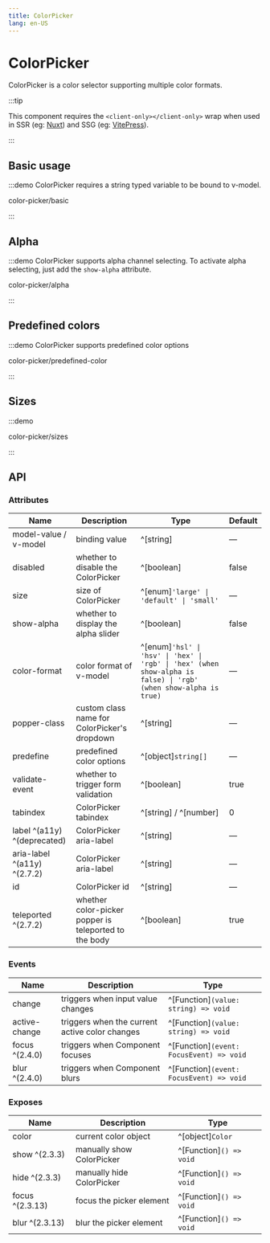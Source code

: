 ```yaml
---
title: ColorPicker
lang: en-US
---
```


# ColorPicker

ColorPicker is a color selector supporting multiple color formats.

:::tip

This component requires the `<client-only></client-only>` wrap when used in SSR (eg: [Nuxt](https://nuxt.com/v3)) and SSG (eg: [VitePress](https://vitepress.vuejs.org/)).

:::

## Basic usage

:::demo ColorPicker requires a string typed variable to be bound to v-model.

color-picker/basic

:::

## Alpha

:::demo ColorPicker supports alpha channel selecting. To activate alpha selecting, just add the `show-alpha` attribute.

color-picker/alpha

:::

## Predefined colors

:::demo ColorPicker supports predefined color options

color-picker/predefined-color

:::

## Sizes

:::demo

color-picker/sizes

:::

## API

### Attributes

| Name                        | Description                                  | Type                                                                                                             | Default |
|-----------------------------| -------------------------------------------- | ---------------------------------------------------------------------------------------------------------------- | ------- |
| model-value / v-model       | binding value                                | ^[string]                                                                                                        | —       |
| disabled                    | whether to disable the ColorPicker           | ^[boolean]                                                                                                       | false   |
| size                        | size of ColorPicker                          | ^[enum]`'large' \| 'default' \| 'small'`                                                                         | —       |
| show-alpha                  | whether to display the alpha slider          | ^[boolean]                                                                                                       | false   |
| color-format                | color format of v-model                      | ^[enum]`'hsl' \| 'hsv' \| 'hex' \| 'rgb' \| 'hex' (when show-alpha is false) \| 'rgb' (when show-alpha is true)` | —       |
| popper-class                | custom class name for ColorPicker's dropdown | ^[string]                                                                                                        | —       |
| predefine                   | predefined color options                     | ^[object]`string[]`                                                                                              | —       |
| validate-event              | whether to trigger form validation           | ^[boolean]                                                                                                       | true    |
| tabindex                    | ColorPicker tabindex                         | ^[string] / ^[number]                                                                                            | 0       |
| label ^(a11y) ^(deprecated) | ColorPicker aria-label                       | ^[string]                                                                                                        | —       |
| aria-label ^(a11y) ^(2.7.2) | ColorPicker aria-label                       | ^[string]                                                                                                        | —       |
| id                          | ColorPicker id                               | ^[string]                                                                                                        | —       |
| teleported ^(2.7.2) | whether color-picker popper is teleported to the body                       | ^[boolean]                                                                                                        | true       |


### Events

| Name           | Description                                    | Type                                     |
| -------------- | ---------------------------------------------- | ---------------------------------------- |
| change         | triggers when input value changes              | ^[Function]`(value: string) => void`     |
| active-change  | triggers when the current active color changes | ^[Function]`(value: string) => void`     |
| focus ^(2.4.0) | triggers when Component focuses                | ^[Function]`(event: FocusEvent) => void` |
| blur ^(2.4.0)  | triggers when Component blurs                  | ^[Function]`(event: FocusEvent) => void` |

### Exposes

| Name            | Description               | Type                    |
| --------------- | ------------------------- | ----------------------- |
| color           | current color object      | ^[object]`Color`        |
| show ^(2.3.3)   | manually show ColorPicker | ^[Function]`() => void` |
| hide ^(2.3.3)   | manually hide ColorPicker | ^[Function]`() => void` |
| focus ^(2.3.13) | focus the picker element  | ^[Function]`() => void` |
| blur ^(2.3.13)  | blur the picker element   | ^[Function]`() => void` |
